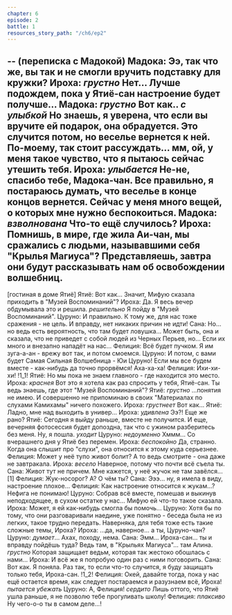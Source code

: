 ```yaml
---
chapter: 6
episode: 2
battle: 1
resources_story_path: "/ch6/ep2"
---
```

-- (переписка с Мадокой)
Мадока: Ээ, так что же, вы так и не смогли вручить подставку для кружки?
Ироха: *грустно* Нет... Лучше подождем, пока у Ятиё-сан настроение будет получше...
Мадока: *грустно* Вот как.. *с улыбкой* Но знаешь, я уверена, что если вы вручите ей подарок, она обрадуется. Это случится потом, но веселье вернется к ней. По-моему, так стоит рассуждать... мм, ой, у меня такое чувство, что я пытаюсь сейчас утешить тебя.
Ироха: *улыбается* Не-не, спасибо тебе, Мадока-чан. Все правильно, я постараюсь думать, что веселье в конце концов вернется. Сейчас у меня много вещей, о которых мне нужно беспокоиться.
Мадока: *взволнована* Что-то ещё случилось?
Ироха: Помнишь, в мире, где жила Аи-чан, мы сражались с людьми, называвшими себя "Крылья Магиуса"? Представляешь, завтра они будут рассказывать нам об освобождении волшебниц.
--

[гостиная в доме Ятиё]
Ятиё: Вот как... Значит, Мифую сказала приходить в "Музей Воспоминаний"?
Ироха: Да. Я весь вечер обдумывала это и решила. *решительно* Я пойду в "Музей Воспоминаний".
Цуруно: И правильно. К тому же, для нас тоже сражения - не цель. И вправду, нет никаких причин не идти!
Сана: Но... но ведь есть вероятность, что там будет ловушка... Может быть, она и сказала, что не приведет с собой людей из Черных Перьев, но... Если их много и внезапно нападёт на нас...
Фелиция: Всё будет пучком. Я им зуга-а-ан - врежу вот так, и потом смоемся.
Цуруно: И потом, с вами будет Самая Сильная Волшебница - Юи Цуруно! Если мы все будем вместе - как-нибудь да точно прорвёмся! Аха-ха-ха!
Фелиция: Ихи-хи-хи!
!1_1!
Ятиё: Но мы пока не знаем главного - где находится это место.
Ироха: *краснея* Вот это я хотела как раз спросить у тебя, Ятиё-сан. Ты ведь знаешь, где этот "Музей Воспоминаний"?
Ятиё: *грустно* ...понятия не имею. И совершенно не припоминаю в своих "Материалах по слухами Камихамы" ничего похожего.
Ироха: *грустнеет* Вот как...
Ятиё: Ладно, мне над выходить в универ...
Ироха: *удивлена* Ээ?! Еще же рано?
Ятиё: Сегодня я выйду раньше, вместе не получится. И еще, вечерняя фотосессия будет допоздна, так что с ужином разберитесь без меня. Ну, я пошла. *уходит*
Цуруно: *недоуменно* Хммм... Со вчерашнего дня у Ятиё без перемен.
Ироха: *беспокойно* Да, странно. Когда она слышит про "слухи", она относится к этому куда серьезнее.
Фелиция: Может у неё тупо живот болит? А то ведь смотрите - она даже не завтракала.
Ироха: *весело* Наверное, потому что почти всё съела ты.
Сана: Живот тут не причем. Мне кажется, у неё жучок не там завёлся... [1]
Фелиция: Жук-носорог? А? О чём ты?
Сана: Эээ... ну, я имела в виду, настроение плохое...
Фелиция: Как настроение относится к жукам...? Нефига не понимаю!
Цуруно: Собрав всё вместе, помешав и выкинув неподходящее, в сухом остатке у нас... Мифую ей что-то такое сказала.
Ироха: Может, я ей как-нибудь смогла бы помочь...
Цуруно: Хотя бы по тому, что они разговаривали наедине, уже понятно - беседа была не из легких, такое трудно передать. Наверняка, для тебя тоже есть такие сложные темы, Ироха?
Ироха: ...да, наверное... а ты, Цуруно-чан?
Цуруно: *думает*... Ахах, походу, нема.
Сана: Эмм... Ироха-сан... ты и вправду пойдёшь туда? Ведь там, в "Крыльях Магиуса"... там Алина. *грустно* Которая защищает ведьм, которая так жестоко обошлась с нами...
Ироха: И всё же я попробую один раз с ними поговорить.
Сана: Вот как. Я поняла. Раз так, то если что-то случится, я буду защищать только тебя, Ироха-сан.
!1_2!
Фелиция: Окей, давайте тогда, пока у нас ещё остается время, как следует постараемся и разузнаем всё, Ироха! *пытается убежать*
Цуруно: А, Фелиция! *сердито* Лишь оттого, что Ятиё ушла раньше, я не позволю тебе прогуливать школу!
Фелиция: *плаксиво* Ну чего-о-о ты в самом деле...!
